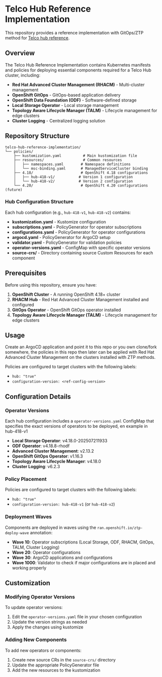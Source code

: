# Telco Hub Reference Implementation


This repository provides a reference implementation with GitOps/ZTP method for [Telco hub reference](https://github.com/openshift-kni/telco-reference/tree/main/telco-hub).

## Overview

The Telco Hub Reference Implementation contains Kubernetes manifests and policies for deploying essential components required for a Telco Hub cluster, including:

- **Red Hat Advanced Cluster Management (RHACM)** - Multi-cluster management
- **OpenShift GitOps** - GitOps-based application delivery
- **OpenShift Data Foundation (ODF)** - Software-defined storage
- **Local Storage Operator** - Local storage management
- **Topology Aware Lifecycle Manager (TALM)** - Lifecycle management for edge clusters
- **Cluster Logging** - Centralized logging solution

## Repository Structure

```
telco-hub-reference-implementation/
└── policies/
    ├── kustomization.yaml          # Main kustomization file
    ├── resources/                  # Common resources
    │   ├── namespaces.yaml        # Namespace definitions
    │   └── msc-binding.yaml       # ManagedServiceCluster binding
    ├── 4.18/                      # OpenShift 4.18 configurations
    │   ├── hub-418-v1/           # Version 1 configuration
    │   └── hub-418-v2/           # Version 2 configuration
    └── 4.20/                      # OpenShift 4.20 configurations (future)
```

### Hub Configuration Structure

Each hub configuration (e.g., `hub-418-v1`, `hub-418-v2`) contains:

- **kustomization.yaml** - Kustomize configuration
- **subscriptions.yaml** - PolicyGenerator for operator subscriptions
- **configurations.yaml** - PolicyGenerator for operator configurations
- **argocd.yaml** - PolicyGenerator for ArgoCD setup
- **validator.yaml** - PolicyGenerator for validation policies
- **operator-versions.yaml** - ConfigMap with specific operator versions
- **source-crs/** - Directory containing source Custom Resources for each component

## Prerequisites

Before using this repository, ensure you have:

1. **OpenShift Cluster** - A running OpenShift 4.18+ cluster
2. **RHACM Hub** - Red Hat Advanced Cluster Management installed and configured
3. **GitOps Operator** - OpenShift GitOps operator installed
4. **Topology Aware Lifecycle Manager (TALM)** - Lifecycle management for edge clusters


## Usage

Create an ArgoCD application and point it to this repo or you own clone/fork somewhere, the policies in this repo then later can be applied with Red Hat Advanced Cluster Management on the clusters installed with ZTP methods. 

Policies are configured to target clusters with the following labels:

- `hub: "true"`
- `configuration-version: <ref-config-version>`

## Configuration Details

### Operator Versions

Each hub configuration includes a `operator-versions.yaml` ConfigMap that specifies the exact versions of operators to be deployed, en example in hub-418-v1

- **Local Storage Operator**: v4.18.0-202507211933
- **ODF Operator**: v4.18.8-rhodf
- **Advanced Cluster Management**: v2.13.2
- **OpenShift GitOps Operator**: v1.16.3
- **Topology Aware Lifecycle Manager**: v4.18.0
- **Cluster Logging**: v6.2.3

### Policy Placement

Policies are configured to target clusters with the following labels:
- `hub: "true"`
- `configuration-version: hub-418-v1` (or `hub-418-v2`)

### Deployment Waves

Components are deployed in waves using the `ran.openshift.io/ztp-deploy-wave` annotation:
- **Wave 10**: Operator subscriptions (Local Storage, ODF, RHACM, GitOps, TALM, Cluster Logging)
- **Wave 20**: Operator configurations
- **Wave 30**: ArgoCD applications and configurations
- **Wave 1000**: Validator to check if major configurations are in placed and working properly

## Customization

### Modifying Operator Versions

To update operator versions:

1. Edit the `operator-versions.yaml` file in your chosen configuration
2. Update the version strings as needed
3. Apply the changes using kustomize

### Adding New Components

To add new operators or components:

1. Create new source CRs in the `source-crs/` directory
2. Update the appropriate PolicyGenerator file
3. Add the new resources to the kustomization

